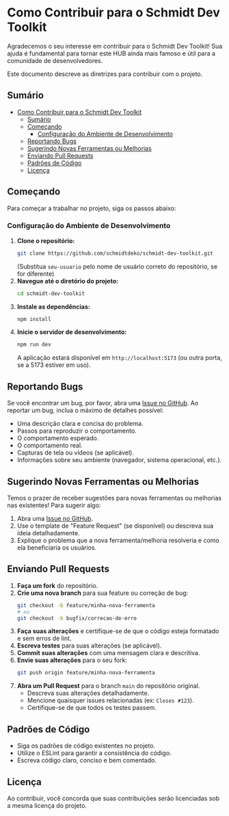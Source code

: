# Como Contribuir para o Schmidt Dev Toolkit

Agradecemos o seu interesse em contribuir para o Schmidt Dev Toolkit! Sua ajuda é fundamental para tornar este HUB ainda mais famoso e útil para a comunidade de desenvolvedores.

Este documento descreve as diretrizes para contribuir com o projeto.

## Sumário

- [Como Contribuir para o Schmidt Dev Toolkit](#como-contribuir-para-o-schmidt-dev-toolkit)
  - [Sumário](#sumário)
  - [Começando](#começando)
    - [Configuração do Ambiente de Desenvolvimento](#configuração-do-ambiente-de-desenvolvimento)
  - [Reportando Bugs](#reportando-bugs)
  - [Sugerindo Novas Ferramentas ou Melhorias](#sugerindo-novas-ferramentas-ou-melhorias)
  - [Enviando Pull Requests](#enviando-pull-requests)
  - [Padrões de Código](#padrões-de-código)
  - [Licença](#licença)

## Começando

Para começar a trabalhar no projeto, siga os passos abaixo:

### Configuração do Ambiente de Desenvolvimento

1.  **Clone o repositório:**
    ```bash
    git clone https://github.com/schmidtdeko/schmidt-dev-toolkit.git
    ```
    (Substitua `seu-usuario` pelo nome de usuário correto do repositório, se for diferente)
2.  **Navegue até o diretório do projeto:**
    ```bash
    cd schmidt-dev-toolkit
    ```
3.  **Instale as dependências:**
    ```bash
    npm install
    ```
4.  **Inicie o servidor de desenvolvimento:**
    ```bash
    npm run dev
    ```
    A aplicação estará disponível em `http://localhost:5173` (ou outra porta, se a 5173 estiver em uso).

## Reportando Bugs

Se você encontrar um bug, por favor, abra uma [Issue no GitHub](https://github.com/schmidtdeko/schmidt-dev-toolkit/issues). Ao reportar um bug, inclua o máximo de detalhes possível:

-   Uma descrição clara e concisa do problema.
-   Passos para reproduzir o comportamento.
-   O comportamento esperado.
-   O comportamento real.
-   Capturas de tela ou vídeos (se aplicável).
-   Informações sobre seu ambiente (navegador, sistema operacional, etc.).

## Sugerindo Novas Ferramentas ou Melhorias

Temos o prazer de receber sugestões para novas ferramentas ou melhorias nas existentes! Para sugerir algo:

1.  Abra uma [Issue no GitHub](https://github.com/schmidtdeko/schmidt-dev-toolkit/issues).
2.  Use o template de "Feature Request" (se disponível) ou descreva sua ideia detalhadamente.
3.  Explique o problema que a nova ferramenta/melhoria resolveria e como ela beneficiaria os usuários.

## Enviando Pull Requests

1.  **Faça um fork** do repositório.
2.  **Crie uma nova branch** para sua feature ou correção de bug:
    ```bash
    git checkout -b feature/minha-nova-ferramenta
    # ou
    git checkout -b bugfix/correcao-de-erro
    ```
3.  **Faça suas alterações** e certifique-se de que o código esteja formatado e sem erros de lint.
4.  **Escreva testes** para suas alterações (se aplicável).
5.  **Commit suas alterações** com uma mensagem clara e descritiva.
6.  **Envie suas alterações** para o seu fork:
    ```bash
    git push origin feature/minha-nova-ferramenta
    ```
7.  **Abra um Pull Request** para o branch `main` do repositório original.
    -   Descreva suas alterações detalhadamente.
    -   Mencione quaisquer issues relacionadas (ex: `Closes #123`).
    -   Certifique-se de que todos os testes passem.

## Padrões de Código

-   Siga os padrões de código existentes no projeto.
-   Utilize o ESLint para garantir a consistência do código.
-   Escreva código claro, conciso e bem comentado.

## Licença

Ao contribuir, você concorda que suas contribuições serão licenciadas sob a mesma licença do projeto.
